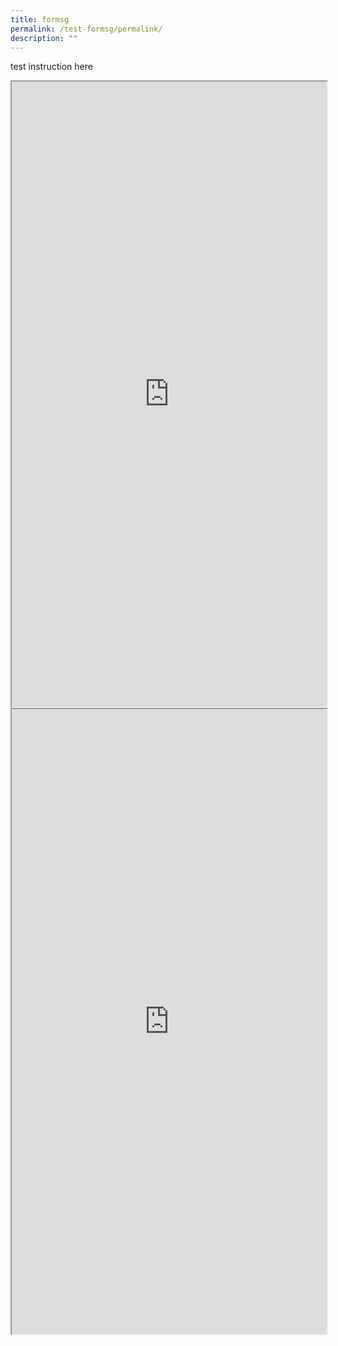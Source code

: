 ```yaml
---
title: formsg
permalink: /test-formsg/permalink/
description: ""
---
```

test instruction here

<iframe style="width:100%;height:1000px" src="https://www.checkfirst.gov.sg/c/6044f17f-7927-476f-8d39-bb8526499230"></iframe>



<iframe style="width:100%;height:1000px" src="https://form.gov.sg/642b8ff8682ef30011604099"></iframe>